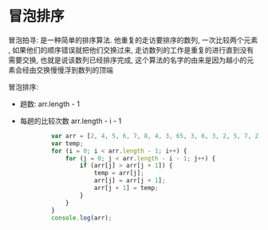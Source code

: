 # 冒泡排序

冒泡拍寻: 是一种简单的排序算法. 他重复的走访要排序的数列, 一次比较两个元素 , 如果他们的顺序错误就把他们交换过来, 走访数列的工作是重复的进行直到没有需要交换, 也就是说该数列已经排序完成, 这个算法的名字的由来是因为越小的元素会经由交换慢慢浮到数列的顶端

冒泡排序:

*   趟数: arr.length - 1

*   每趟的比较次数 arr.length - i - 1&#x20;

```javascript
            var arr = [2, 4, 5, 6, 7, 8, 4, 3, 65, 3, 6, 3, 2, 5, 7, 2];
            var temp;
            for (i = 0; i < arr.length - 1; i++) {
                for (j = 0; j < arr.length - i - 1; j++) {
                    if (arr[j] > arr[j + 1]) {
                        temp = arr[j];
                        arr[j] = arr[j + 1];
                        arr[j + 1] = temp;
                    }
                }
            }
            console.log(arr);

```
